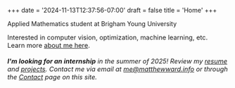 +++
date = '2024-11-13T12:37:56-07:00'
draft = false
title = 'Home'
+++

Applied Mathematics student at Brigham Young University

<div style="font-size: 11pt;">
    Interested in computer vision, optimization, machine learning, etc.<br>Learn more <a href="/about">about me here</a>.
    <br><br>
    <i>
        <b>I'm looking for an internship</b> in the summer of 2025! Review my <a href="/resume">resume</a> and <a href="/projects">projects</a>. Contact me via email at 
        <a href="mailto:me@matthewward.info">me@matthewward.info</a> or through the 
        <a href="/contact">Contact</a> page on this site.
    </i>
</div>
